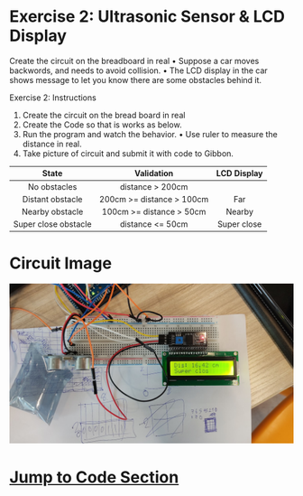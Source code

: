 # Exercise 2: Ultrasonic Sensor & LCD Display

Create the circuit on the breadboard in real
• Suppose a car moves backwords, and needs to avoid collision.
• The LCD display in the car shows message to let you know there are some obstacles behind it.

Exercise 2: Instructions
1. Create the circuit on the bread board in real
2. Create the Code so that is works as below.
3. Run the program and watch the behavior.
• Use ruler to measure the distance in real.
4. Take picture of circuit and submit it with code to
Gibbon.

|State|Validation|LCD Display|
|:-:|:-:|:-:|
|No obstacles|distance > 200cm||
|Distant obstacle|200cm >= distance > 100cm|Far|
|Nearby obstacle|100cm >= distance > 50cm|Nearby|
|Super close obstacle|distance <= 50cm|Super close|

# Circuit Image

![Circuit Image](./Circuit.jpg)

# [Jump to Code Section](./2.Ex2.Ultra_LCD.ino)
